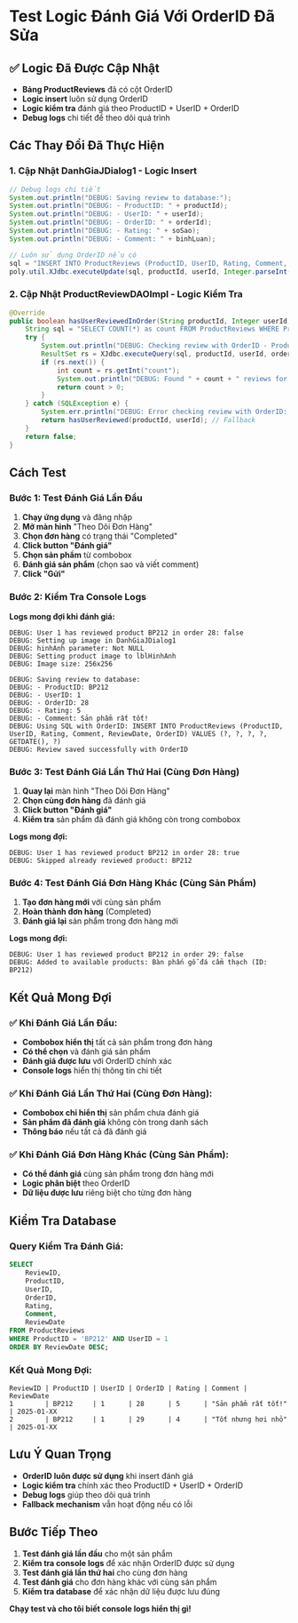 # Test Logic Đánh Giá Với OrderID Đã Sửa

## ✅ Logic Đã Được Cập Nhật
- **Bảng ProductReviews** đã có cột OrderID
- **Logic insert** luôn sử dụng OrderID
- **Logic kiểm tra** đánh giá theo ProductID + UserID + OrderID
- **Debug logs** chi tiết để theo dõi quá trình

## Các Thay Đổi Đã Thực Hiện

### 1. **Cập Nhật DanhGiaJDialog1 - Logic Insert**
```java
// Debug logs chi tiết
System.out.println("DEBUG: Saving review to database:");
System.out.println("DEBUG: - ProductID: " + productId);
System.out.println("DEBUG: - UserID: " + userId);
System.out.println("DEBUG: - OrderID: " + orderId);
System.out.println("DEBUG: - Rating: " + soSao);
System.out.println("DEBUG: - Comment: " + binhLuan);

// Luôn sử dụng OrderID nếu có
sql = "INSERT INTO ProductReviews (ProductID, UserID, Rating, Comment, ReviewDate, OrderID) VALUES (?, ?, ?, ?, GETDATE(), ?)";
poly.util.XJdbc.executeUpdate(sql, productId, userId, Integer.parseInt(soSao), binhLuan, orderId);
```

### 2. **Cập Nhật ProductReviewDAOImpl - Logic Kiểm Tra**
```java
@Override
public boolean hasUserReviewedInOrder(String productId, Integer userId, Integer orderId) {
    String sql = "SELECT COUNT(*) as count FROM ProductReviews WHERE ProductID = ? AND UserID = ? AND OrderID = ?";
    try {
        System.out.println("DEBUG: Checking review with OrderID - ProductID: " + productId + ", UserID: " + userId + ", OrderID: " + orderId);
        ResultSet rs = XJdbc.executeQuery(sql, productId, userId, orderId);
        if (rs.next()) {
            int count = rs.getInt("count");
            System.out.println("DEBUG: Found " + count + " reviews for this product/user/order combination");
            return count > 0;
        }
    } catch (SQLException e) {
        System.err.println("DEBUG: Error checking review with OrderID: " + e.getMessage());
        return hasUserReviewed(productId, userId); // Fallback
    }
    return false;
}
```

## Cách Test

### Bước 1: Test Đánh Giá Lần Đầu
1. **Chạy ứng dụng** và đăng nhập
2. **Mở màn hình** "Theo Dõi Đơn Hàng"
3. **Chọn đơn hàng** có trạng thái "Completed"
4. **Click button "Đánh giá"**
5. **Chọn sản phẩm** từ combobox
6. **Đánh giá sản phẩm** (chọn sao và viết comment)
7. **Click "Gửi"**

### Bước 2: Kiểm Tra Console Logs
**Logs mong đợi khi đánh giá:**
```
DEBUG: User 1 has reviewed product BP212 in order 28: false
DEBUG: Setting up image in DanhGiaJDialog1
DEBUG: hinhAnh parameter: Not NULL
DEBUG: Setting product image to lblHinhAnh
DEBUG: Image size: 256x256

DEBUG: Saving review to database:
DEBUG: - ProductID: BP212
DEBUG: - UserID: 1
DEBUG: - OrderID: 28
DEBUG: - Rating: 5
DEBUG: - Comment: Sản phẩm rất tốt!
DEBUG: Using SQL with OrderID: INSERT INTO ProductReviews (ProductID, UserID, Rating, Comment, ReviewDate, OrderID) VALUES (?, ?, ?, ?, GETDATE(), ?)
DEBUG: Review saved successfully with OrderID
```

### Bước 3: Test Đánh Giá Lần Thứ Hai (Cùng Đơn Hàng)
1. **Quay lại** màn hình "Theo Dõi Đơn Hàng"
2. **Chọn cùng đơn hàng** đã đánh giá
3. **Click button "Đánh giá"**
4. **Kiểm tra** sản phẩm đã đánh giá không còn trong combobox

**Logs mong đợi:**
```
DEBUG: User 1 has reviewed product BP212 in order 28: true
DEBUG: Skipped already reviewed product: BP212
```

### Bước 4: Test Đánh Giá Đơn Hàng Khác (Cùng Sản Phẩm)
1. **Tạo đơn hàng mới** với cùng sản phẩm
2. **Hoàn thành đơn hàng** (Completed)
3. **Đánh giá lại** sản phẩm trong đơn hàng mới

**Logs mong đợi:**
```
DEBUG: User 1 has reviewed product BP212 in order 29: false
DEBUG: Added to available products: Bàn phấn gỗ đá cẩm thạch (ID: BP212)
```

## Kết Quả Mong Đợi

### ✅ Khi Đánh Giá Lần Đầu:
- **Combobox hiển thị** tất cả sản phẩm trong đơn hàng
- **Có thể chọn** và đánh giá sản phẩm
- **Đánh giá được lưu** với OrderID chính xác
- **Console logs** hiển thị thông tin chi tiết

### ✅ Khi Đánh Giá Lần Thứ Hai (Cùng Đơn Hàng):
- **Combobox chỉ hiển thị** sản phẩm chưa đánh giá
- **Sản phẩm đã đánh giá** không còn trong danh sách
- **Thông báo** nếu tất cả đã đánh giá

### ✅ Khi Đánh Giá Đơn Hàng Khác (Cùng Sản Phẩm):
- **Có thể đánh giá** cùng sản phẩm trong đơn hàng mới
- **Logic phân biệt** theo OrderID
- **Dữ liệu được lưu** riêng biệt cho từng đơn hàng

## Kiểm Tra Database

### Query Kiểm Tra Đánh Giá:
```sql
SELECT 
    ReviewID,
    ProductID,
    UserID,
    OrderID,
    Rating,
    Comment,
    ReviewDate
FROM ProductReviews 
WHERE ProductID = 'BP212' AND UserID = 1
ORDER BY ReviewDate DESC;
```

### Kết Quả Mong Đợi:
```
ReviewID | ProductID | UserID | OrderID | Rating | Comment | ReviewDate
1        | BP212     | 1      | 28      | 5      | "Sản phẩm rất tốt!" | 2025-01-XX
2        | BP212     | 1      | 29      | 4      | "Tốt nhưng hơi nhỏ" | 2025-01-XX
```

## Lưu Ý Quan Trọng
- **OrderID luôn được sử dụng** khi insert đánh giá
- **Logic kiểm tra** chính xác theo ProductID + UserID + OrderID
- **Debug logs** giúp theo dõi quá trình
- **Fallback mechanism** vẫn hoạt động nếu có lỗi

## Bước Tiếp Theo
1. **Test đánh giá lần đầu** cho một sản phẩm
2. **Kiểm tra console logs** để xác nhận OrderID được sử dụng
3. **Test đánh giá lần thứ hai** cho cùng đơn hàng
4. **Test đánh giá** cho đơn hàng khác với cùng sản phẩm
5. **Kiểm tra database** để xác nhận dữ liệu được lưu đúng

**Chạy test và cho tôi biết console logs hiển thị gì!**
